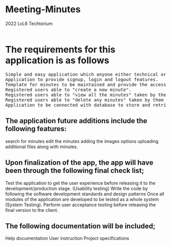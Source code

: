 # Meeting-Minutes
2022 LvL6 Techtorium
<br /><br />

<h1>The requirements for this application is as follows</h1>

<pre>Simple and easy application which anyone either technical or non-technical person can easily operate.
Application to provide signup, login and logout features.
Template for minutes to be maintained and provide the access only to the registered user.
Registered users able to "create a new minute".
Registered users able to "view all the minutes" taken by them only.
Registered users able to "delete any minutes" taken by them only.
Application to be connected with database to store and retrieve the minutes stored</pre>

<h2>The application future additions include the following features:</h2>
<p>search for minutes
edit the minutes
adding the images options
uploading additional files along with minutes.</p>

<h2>Upon finalization of the app, the app will have been through the following final check list;</h2>
<p>Test the application to get the user experience before releasing it to the development/production stage. (Usability testing)
Write the code by following the software development standards and design patterns
Once all modules of the application are developed to be tested as a whole system (System Testing).
Perform user acceptance testing before releasing the final version to the client.</p>

<h2>The following documentation will be included;</h2>
<p>Help documentation
User instruction
Project specifications</p>
